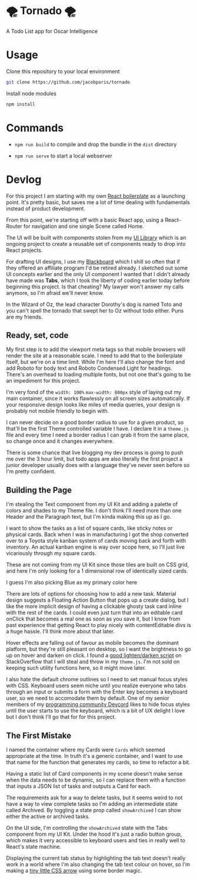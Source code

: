 # 🌪 Tornado 🌪
A Todo List app for Oscar Intelligence

# Usage

Clone this repository to your local environment

```sh
git clone https://github.com/jacobparis/tornado
```

Install node modules

```sh
npm install
```

# Commands

* `npm run build` to compile and drop the bundle in the `dist` directory

* `npm run serve` to start a local webserver 

# Devlog

For this project I am starting with my own [React boilerplate](https://github.com/JacobParis/react-boilerplate) as a launching point. It's pretty basic, but saves me a lot of time dealing with fundamentals instead of product development.

From this point, we're starting off with a basic React app, using a React-Router for navigation and one single Scene called Home. 

The UI will be built with components stolen from my [UI Library](https://jacobparis.com/ui/) which is an ongoing project to create a reusable set of components ready to drop into React projects. 

For drafting UI designs, I use my [Blackboard](https://writeonblackboard.com/) which I shill so often that if they offered an affiliate program I'd be retired already. I sketched out some UI concepts earlier and the only UI component I wanted that I didn't already have made was **Tabs**, which I took the liberty of coding earlier today before beginning this project. Is that cheating? My lawyer won't answer my calls anymore, so I'm afraid we'll never know.

In the Wizard of Oz, the lead character Dorothy's dog is named Toto and you can't spell the tornado that swept her to Oz without todo either. Puns are my friends.

## Ready, set, code

My first step is to add the viewport meta tags so that mobile browsers will render the site at a reasonable scale. I need to add that to the boilerplate itself, but we're on a time limit. While I'm here I'll also change the font and add Roboto for body text and Roboto Condensed Light for headings. There's an overhead to loading multiple fonts, but not one that's going to be an impediment for this project. 

I'm very fond of the `width: 100%` `max-width: 800px` style of laying out my main container, since it works flawlessly on all screen sizes automatically. If your responsive design looks like miles of media queries, your design is probably not mobile friendly to begin with. 

I can never decide on a good border radius to use for a given product, so that'll be the first Theme controlled variable I have. I declare it in a `theme.js` file and every time I need a border radius I can grab it from the same place, so change once and it changes everywhere. 

There is some chance that live blogging my dev process is going to push me over the 3 hour limit, but todo apps are also literally the first project a junior developer usually does with a language they've never seen before so I'm pretty confident.

## Building the Page

I'm stealing the Text component from my UI Kit and adding a palette of colors and shades to my Theme file. I don't think I'll need more than one Header and the Paragraph text, but I'm kinda making this up as I go. 

I want to show the tasks as a list of square cards, like sticky notes or physical cards. Back when I was in manufacturing I got the shop converted over to a Toyota style kanban system of cards moving back and forth with inventory. An actual kanban engine is way over scope here, so I'll just live vicariously through my square cards.

These are not coming from my UI Kit since those tiles are built on CSS grid, and here I'm only looking for a 1 dimensional row of identically sized cards.

I guess I'm also picking Blue as my primary color here

There are lots of options for choosing how to add a new task. Material design suggests a Floating Action Button that pops up a create dialog, but I like the more implicit design of having a clickable ghosty task card inline with the rest of the cards. I could even just turn that into an editable card onClick that becomes a real one as soon as you save it, but I know from past experience that getting React to play nicely with contentEditable divs is a huge hassle. I'll think more about that later.

Hover effects are falling out of favour as mobile becomes the dominant platform, but they're still pleasant on desktop, so I want the brightness to go up on hover and darken on click. I found a [good lighten/darken script](https://stackoverflow.com/questions/5560248/programmatically-lighten-or-darken-a-hex-color-or-rgb-and-blend-colors) on StackOverflow that I will steal and throw in my `theme.js`. I'm not sold on keeping such utility functions here, so it might move later. 

I also hate the default chrome outlines so I need to set manual focus styles with CSS. Keyboard users seem niche until you realize everyone who tabs through an input or submits a form with the Enter key becomes a keyboard user, so we need to accomodate them by default. One of my senior members of my [programming community Devcord](https://devcord.com/) likes to hide focus styles until the user starts to use the keyboard, which is a bit of UX delight I love but I don't think I'll go that for for this project.

## The First Mistake

I named the container where my Cards were `Cards` which seemed appropriate at the time. In truth it's a generic container, and I want to use that name for the function that generates my cards, so time to refactor a bit. 

Having a static list of Card components in my scene doesn't make sense when the data needs to be dynamic, so I can replace them with a function that inputs a JSON list of tasks and outputs a Card for each.

The requirements ask for a way to delete tasks, but it seems weird to not have a way to view complete tasks so I'm adding an intermediate state called Archived. By toggling a state prop called `showArchived` I can show either the active or archived tasks.

On the UI side, I'm controlling the `showArchived` state with the Tabs component from my UI Kit. Under the hood it's just a radio button group, which makes it very accessible to keyboard users and ties in really well to React's state machine.

Displaying the current tab status by highlighting the tab text doesn't really work in a world where I'm also changing the tab text colour on hover, so I'm making a [tiny little CSS arrow](https://css-tricks.com/snippets/css/css-triangle/) using some border magic.

